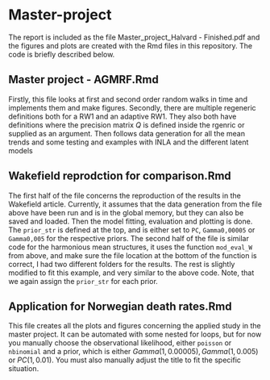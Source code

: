 # Master-project
The report is included as the file Master_project_Halvard - Finished.pdf and the figures and plots are created with the Rmd files in this repository. The code is briefly described below.

## Master project - AGMRF.Rmd
Firstly, this file looks at first and second order random walks in time and implements them and make figures. Secondly, there are multiple regeneric definitions both for a RW1 and an adaptive RW1. They also both have definitions where the precision matrix $Q$ is defined inside the rgenric or supplied as an argument. Then follows data generation for all the mean trends and some testing and examples with INLA and the different latent models

## Wakefield reprodction for comparison.Rmd
The first half of the file concerns the reproduction of the results in the Wakefield article. Currently, it assumes that the data generation from the file above have been run and is in the global memory, but they can also be saved and loaded. Then the model fitting, evaluation and plotting is done. The `prior_str` is defined at the top, and is either set to `PC`, `Gamma0,00005` or `Gamma0,005` for the respective priors. The second half of the file is similar code for the harmonious mean structures, it uses the function `mod_eval_W` from above, and make sure the file location at the bottom of the function is correct, I had two different folders for the results. The rest is slightly modified to fit this example, and very similar to the above code. Note, that we again assign the `prior_str` for each prior.

## Application for Norwegian death rates.Rmd
This file creates all the plots and figures concerning the applied study in the master project. It can be automated with some nested for loops, but for now you manually choose the observational likelihood, either `poisson` or `nbinomial` and a prior, which is either $Gamma(1, 0.00005), Gamma(1, 0.005)$ or $PC(1, 0.01)$. You must also manually adjust the title to fit the specific situation.


